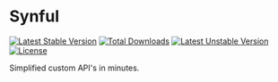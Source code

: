 # Synful
[![Latest Stable Version](https://poser.pugx.org/nafisc/synful/v/stable)](https://packagist.org/packages/nafisc/synful)
[![Total Downloads](https://poser.pugx.org/nafisc/synful/downloads)](https://packagist.org/packages/nafisc/synful)
[![Latest Unstable Version](https://poser.pugx.org/nafisc/synful/v/unstable)](https://packagist.org/packages/nafisc/synful)
[![License](https://poser.pugx.org/nafisc/synful/license)](https://packagist.org/packages/nafisc/synful)

Simplified custom API's in minutes. 
